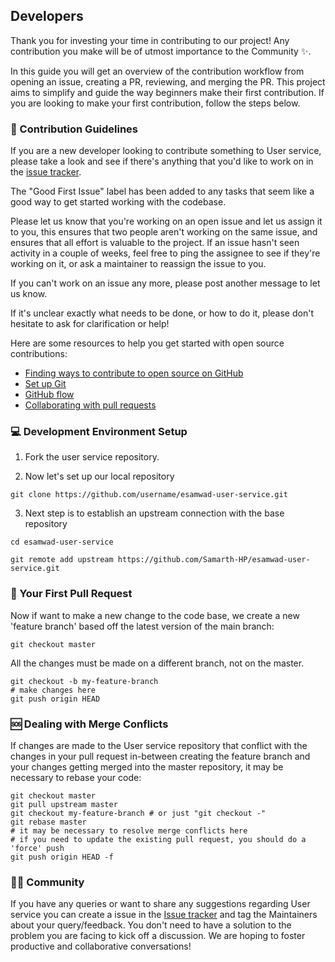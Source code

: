 ## Developers

Thank you for investing your time in contributing to our project! Any contribution you make will be of utmost importance to the Community ✨.

In this guide you will get an overview of the contribution workflow from opening an issue, creating a PR, reviewing, and merging the PR. This project aims to simplify and guide the way beginners make their first contribution. If you are looking to make your first contribution, follow the steps below.

### 📄 Contribution Guidelines

If you are a new developer looking to contribute something to User service, please take a look and see if there's anything that you'd like to work on in the [issue tracker](https://github.com/Samarth-HP/esamwad-user-service/issues).

The "Good First Issue" label has been added to any tasks that seem like a good way to get started working with the codebase.

Please let us know that you're working on an open issue and let us assign it to you, this ensures that two people aren't working on the same issue, and ensures that all effort is valuable to the project. If an issue hasn't seen activity in a couple of weeks, feel free to ping the assignee to see if they're working on it, or ask a maintainer to reassign the issue to you.

If you can't work on an issue any more, please post another message to let us know.

If it's unclear exactly what needs to be done, or how to do it, please don't hesitate to ask for clarification or help!

Here are some resources to help you get started with open source contributions:

- [Finding ways to contribute to open source on GitHub](https://docs.github.com/en/get-started/exploring-projects-on-github/finding-ways-to-contribute-to-open-source-on-github)
- [Set up Git](https://docs.github.com/en/get-started/quickstart/set-up-git)
- [GitHub flow](https://docs.github.com/en/get-started/quickstart/github-flow)
- [Collaborating with pull requests](https://docs.github.com/en/github/collaborating-with-pull-requests)

### 💻 Development Environment Setup

1. Fork the user service repository.

2. Now let's set up our local repository

```shell
git clone https://github.com/username/esamwad-user-service.git
```
3. Next step is to establish an upstream connection with the base repository

```shell
cd esamwad-user-service
```

```shell
git remote add upstream https://github.com/Samarth-HP/esamwad-user-service.git
```

### 🥇 Your First Pull Request

Now if want to make a new change to the code base, we create a new 'feature branch' based off the latest version of the main branch:

```shell
git checkout master
```

All the changes must be made on a different branch, not on the master.

```shell
git checkout -b my-feature-branch 
# make changes here
git push origin HEAD
```
### 🆘 Dealing with Merge Conflicts

If changes are made to the User service repository that conflict with the changes in your pull request in-between creating the feature branch and your changes getting merged into the master repository, it may be necessary to rebase your code:

```shell
git checkout master
git pull upstream master
git checkout my-feature-branch # or just "git checkout -" 
git rebase master
# it may be necessary to resolve merge conflicts here
# if you need to update the existing pull request, you should do a 'force' push
git push origin HEAD -f
```

### 👨‍💻 Community 

If you have any queries or want to share any suggestions regarding User service you can create a issue in the [Issue tracker](https://github.com/Samarth-HP/esamwad-user-service/issues) and tag the Maintainers about your query/feedback. You don't need to have a solution to the problem you are facing to kick off a discussion. We are hoping to foster productive and collaborative conversations!

